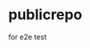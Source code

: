 # publicrepo
for e2e test













































































































































































































































































































































































































































































































































































































































































































































































